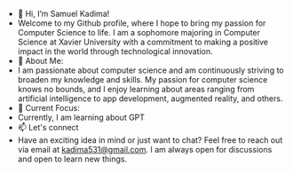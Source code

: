 - 👋 Hi, I’m Samuel Kadima!
- Welcome to my Github profile, where I hope to bring my passion for Computer Science to life. I am a sophomore majoring in Computer Science at Xavier University with a commitment to making a positive impact in the world through technological innovation.  
- 🌟 About Me:
- I am passionate about computer science and am continuously striving to broaden my knowledge and skills. My passion for computer science knows no bounds, and I enjoy learning about areas ranging from artificial intelligence to app development, augmented reality, and others.
- 👀 Current Focus:
- Currently, I am learning about GPT
- 📫 Let's connect
- Have an exciting idea in mind or just want to chat? Feel free to reach out via email at kadima531@gmail.com. I am always open for discussions and open to learn new things.

<!---
KadiSam01/KadiSam01 is a ✨ special ✨ repository because its `README.md` (this file) appears on your GitHub profile.
You can click the Preview link to take a look at your changes.
--->
